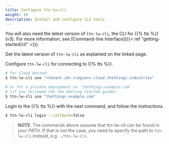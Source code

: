 ```yaml
---
title: Configure ttn-lw-cli
weight: 16
description: Install and configure CLI tools
---
```


You will also need the latest version of `ttn-lw-cli`, the CLI for {{% tts %}} (v3).
For more information, see [Command-line Interface]({{< ref "getting-started/cli" >}}).

Get the latest version of `ttn-lw-cli` as explained on the linked page.

Configure `ttn-lw-cli` for connecting to {{% tts %}}.

```bash
# for Cloud Hosted:
$ ttn-lw-cli use "<tenant-id>.<region>.cloud.thethings.industries"

# or for a private deployment on `thethings.example.com`
# (if you followed the the Getting Started guide):
$ ttn-lw-cli use "thethings.example.com"
```

Login to the {{% tts %}} with the next command, and follow the instructions.

```bash
$ ttn-lw-cli login --callback=false
```

> **NOTE**: The commands above assume that ttn-lw-cli can be found in your PATH. If that
> is not the case, you need to specify the path to `ttn-lw-cli` instead, e.g. `./ttn-lw-cli`.
